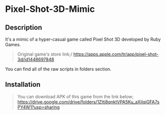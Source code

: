 # Pixel-Shot-3D-Mimic
## Description
It's a mimic of a hyper-casual game called Pixel Shot 3D developed by Ruby Games.

>Original game's store link;/
><https://apps.apple.com/tr/app/pixel-shot-3d/id1448697848>

You can find all of the raw scripts in folders section.

## Installation
>You can download APK of this game from the link below;\
><https://drive.google.com/drive/folders/1Zltj8qnktVPA5Ku_aXiIqiGFA7sPY4W1?usp=sharing>

